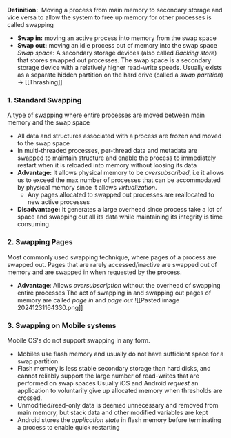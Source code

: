 **Definition:**
	 Moving a process from main memory to secondary storage and vice versa to allow the system to free up memory for other processes is called swapping
- **Swap in:** moving an active process into memory from the swap space
- **Swap out:** moving an idle process out of memory into the swap space
*Swap space*: A secondary storage devices (also called *Backing store*) that stores swapped out processes. The swap space is a secondary storage device with a relatively higher read-write speeds. Usually exists as a separate hidden partition on the hard drive (called a *swap partition*)
-> [[Thrashing]]
### 1. Standard Swapping
A type of swapping where entire processes are moved between main memory and the swap space
- All data and structures associated with a process are frozen and moved to the swap space
- In multi-threaded processes, per-thread data and metadata are swapped to maintain structure and enable the process to immediately restart when it is reloaded into memory without loosing its data
- **Advantage:** It allows physical memory to be *oversubscribed*, i.e it allows us to exceed the max number of processes that can be accommodated by physical memory since it allows *virtualization*.
	- Any pages allocated to swapped out processes are reallocated to new active processes
- **Disadvantage:** It generates a large overhead since process take a lot of space and swapping out all its data while maintaining its integrity is time consuming.

### 2. Swapping Pages
Most commonly used swapping technique, where pages of a process are swapped out. Pages that are rarely accessed/inactive are swapped out of memory and are swapped in when requested by the process.
- **Advantage**: Allows *oversubscription* without the overhead of swapping entire processes
The act of swapping in and swapping out pages of memory are called *page in* and *page out*
![[Pasted image 20241231164330.png]]

### 3. Swapping on Mobile systems
Mobile OS's do not support swapping in any form.
- Mobiles use flash memory and usually do not have sufficient space for a swap partition. 
- Flash memory is less stable secondary storage than hard disks, and cannot reliably support the large number of read-writes that are performed on swap spaces
Usually iOS and Android *request* an application to voluntarily give up allocated memory when thresholds are crossed. 
- Unmodified/read-only data is deemed unnecessary and removed from main memory, but stack data and other modified variables are kept
- Android stores the *application state* in flash memory before terminating a process to enable quick restarting